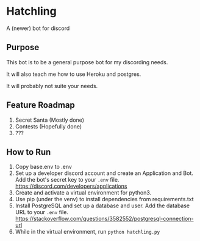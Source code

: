 # Hatchling
A (newer) bot for discord

## Purpose
This bot is to be a general purpose bot for my discording needs.

It will also teach me how to use Heroku and postgres.

It will probably not suite your needs.

## Feature Roadmap

1. Secret Santa (Mostly done)
2. Contests (Hopefully done)
3. ???

## How to Run
1. Copy base.env to .env
2. Set up a developer discord account and create an Application and Bot. Add the bot's secret key to your `.env` file. https://discord.com/developers/applications
3. Create and activate a virtual environment for python3.
4. Use pip (under the venv) to install dependencies from requirements.txt
5. Install PostgreSQL and set up a database and user. Add the database URL to your `.env` file. https://stackoverflow.com/questions/3582552/postgresql-connection-url
6. While in the virtual environment, run `python hatchling.py`

